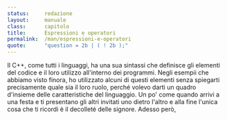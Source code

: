 ```yaml
---
status:     redazione
layout:     manuale
class:      capitolo
title:      Espressioni e operatori
permalink:  /man/espressioni-e-operatori
quote:      "question = 2b | ( ! 2b );"
---
```


Il C++, come tutti i linguaggi, ha una sua sintassi che definisce gli elementi del codice e il loro utilizzo all'interno dei programmi.
Negli esempii che abbiamo visto finora, ho utilizzato alcuni di questi elementi senza spiegarti precisamente quale sia il loro ruolo, perché volevo darti un quadro d'insieme delle caratteristiche del linguaggio.
Un po' come quando arrivi a una festa e ti presentano gli altri invitati uno dietro l'altro e alla fine l'unica cosa che ti ricordi è il decolleté delle signore.
Adesso però, 

<!--

Utlizzare l'peratore `delete` per illustrare il rapporto del C’hi++ con la morte, che non è più considerata un nemico da combattere, ma un fenomeno naturale necessario al buon funzonamento dell’Universo. Questo approccio si rirova anche nel precetto:

    Amiamo ciò che ci ucciderà (se tutto va bene) 

Ho messo intenzionalmente il capitolo sull'algebra booleana DOPO quello sugli operatori per dimostrare come i concetti di vero/falso giusto/sbagliato debbano essere definiti per prima cosa

## operatori

### operatore di negazione

la negazione e il paradosso come metodo per comprendere ciò che non è
di per sé evidente

### operatore di incremento
mettere qui, perché servono nel codice seguente
## cicli

### ciclo for

### ciclo while

### ciclo do-while

-->
